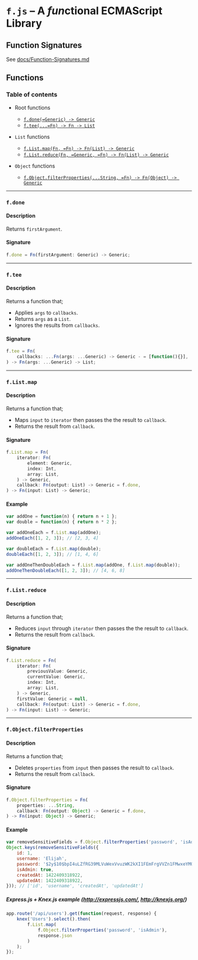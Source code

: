 # ``f.js`` – A *fun*ctional ECMAScript Library


## Function Signatures
See [docs/Function-Signatures.md](docs/Function-Signatures.md)


## Functions

### Table of contents
- Root functions
    - [``f.done(=Generic) -> Generic``](#fdone)
    - [``f.tee(...=Fn) -> Fn -> List``](#ftee)

- ``List`` functions
    - [``f.List.map(Fn, =Fn) -> Fn(List) -> Generic``](#flistmap)
    - [``f.List.reduce(Fn, =Generic, =Fn) -> Fn(List) -> Generic``](#flistreduce)

- ``Object`` functions
    - [``f.Object.filterProperties(...String, =Fn) -> Fn(Object) -> Generic``](#fobjectfilterproperties)

---
### ``f.done``
#### Description
Returns ``firstArgument``.

#### Signature
```js
f.done = Fn(firstArgument: Generic) -> Generic;
```


---
### ``f.tee``
#### Description
Returns a function that;

- Applies ``args`` to ``callbacks``.
- Returns ``args`` as a ``List``.
- Ignores the results from ``callbacks``.

#### Signature
```js
f.tee = Fn(
    callbacks: ...Fn(args: ...Generic) -> Generic - = [function(){}],
) -> Fn(args: ...Generic) -> List;
```


---
### ``f.List.map``
#### Description
Returns a function that;

- Maps ``input`` to ``iterator`` then passes the the result to ``callback``.
- Returns the result from ``callback``.

#### Signature
```js
f.List.map = Fn(
    iterator: Fn(
        element: Generic,
        index: Int,
        array: List,
    ) -> Generic,
    callback: Fn(output: List) -> Generic = f.done,
) -> Fn(input: List) -> Generic;
```

#### Example
```js
var addOne = function(n) { return n + 1 };
var double = function(n) { return n * 2 };

var addOneEach = f.List.map(addOne);
addOneEach([1, 2, 3]); // [2, 3, 4]

var doubleEach = f.List.map(double);
doubleEach([1, 2, 3]); // [1, 4, 6]

var addOneThenDoubleEach = f.List.map(addOne, f.List.map(double));
addOneThenDoubleEach([1, 2, 3]); // [4, 6, 8]
```

---
### ``f.List.reduce``
#### Description
Returns a function that;

- Reduces ``input`` through ``iterator`` then passes the the result to ``callback``.
- Returns the result from ``callback``.

#### Signature
```js
f.List.reduce = Fn(
    iterator: Fn(
        previousValue: Generic,
        currentValue: Generic,
        index: Int,
        array: List,
    ) -> Generic,
    firstValue: Generic = null,
    callback: Fn(output: List) -> Generic = f.done,
) -> Fn(input: List) -> Generic;
```


---
### ``f.Object.filterProperties``
#### Description
Returns a function that;

- Deletes ``properties`` from ``input`` then passes the result to ``callback``.
- Returns the result from ``callback``.

#### Signature
```js
f.Object.filterProperties = Fn(
    properties: ...String,
    callback: Fn(output: Object) -> Generic = f.done,
) -> Fn(input: Object) -> Generic;
```

#### Example
```js
var removeSensitiveFields = f.Object.filterProperties('password', 'isAdmin');
Object.keys(removeSensitiveFields({
    id: 1,
    username: 'Elijah',
    password: '$2y$10$bpI4uLZfRG39MLVuWexVvuzWK2kXI1FEmFrgVVZn1FMwxeYMQoEE2',
    isAdmin: true,
    createdAt: 1422409318922,
    updatedAt: 1422409318922,
})); // ['id', 'username', 'createdAt', 'updatedAt']
```

##### Express.js + Knex.js example (http://expressjs.com/, http://knexjs.org/)
```js
app.route('/api/users').get(function(request, response) {
    knex('Users').select().then(
        f.List.map(
            f.Object.filterProperties('password', 'isAdmin'),
            response.json
        )
    );
});
```
